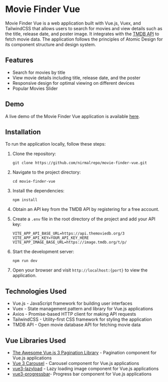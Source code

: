 # Movie Finder Vue

Movie Finder Vue is a web application built with Vue.js, Vuex, and TailwindCSS that allows users to search for movies and view details such as the title, release date, and poster image. It integrates with the [TMDB API](https://developer.themoviedb.org/reference/intro/getting-started) to fetch movie data. The application follows the principles of Atomic Design for its component structure and design system.

## Features

- Search for movies by title
- View movie details including title, release date, and the poster
- Responsive design for optimal viewing on different devices
- Popular Movies Slider

## Demo

A live demo of the Movie Finder Vue application is available [here](https://movie-finder-vue.vercel.app/).

## Installation

To run the application locally, follow these steps:

1. Clone the repository:

   ```shell
   git clone https://github.com/nirmalrepo/movie-finder-vue.git
2. Navigate to the project directory:

   ```shell
   cd movie-finder-vue
   
3. Install the dependencies:

   ```shell
   npm install
4. Obtain an API key from the TMDB  API by registering for a free account.
5. Create a `.env` file in the root directory of the project and add your API key:

   ```plaintext
   VITE_APP_API_BASE_URL=https://api.themoviedb.org/3
   VITE_APP_API_KEY=YOUR_API_KEY_HERE
   VITE_APP_IMAGE_BASE_URL=https://image.tmdb.org/t/p/
6. Start the development server:

   ```shell
   npm run dev
7. Open your browser and visit `http://localhost:{port}` to view the application.

## Technologies Used

- Vue.js - JavaScript framework for building user interfaces
- Vuex - State management pattern and library for Vue.js applications
- Axios - Promise-based HTTP client for making API requests
- TailwindCSS - Utility-first CSS framework for styling the application
- TMDB API - Open movie database API for fetching movie data

## Vue Libraries Used

- [The Awesome Vue.js 3 Pagination Library](https://github.com/peshanghiwa/vue-awesome-paginate) - Pagination component for Vue.js applications 
- [Vue 3 Carousel](https://www.npmjs.com/package/vue3-carousel) - Carousel component for Vue.js applications
- [vue3-lazyload](https://github.com/murongg/vue3-lazyload) - Lazy loading image component for Vue.js applications
- [vue3-progressbar](https://github.com/aacassandra/vue3-progressbar)- Progress bar component for Vue.js applications
